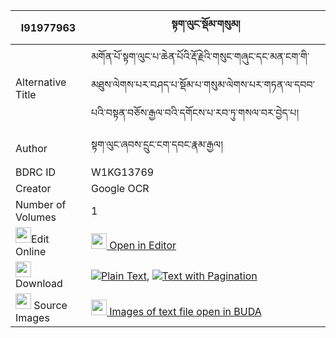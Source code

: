|I91977963|སྟག་ལུང་སྡོམ་གསུམ། 
| --- | --- 
|Alternative Title |མགོན་པོ་སྟག་ལུང་པ་ཆེན་པོའི་རྡོ་རྗེའི་གསུང་གཞུང་དང་མན་ངག་གི་མཐུས་ལེགས་པར་བཤད་པ་སྡོམ་པ་གསུམ་ལེགས་པར་གཏན་ལ་དབབ་པའི་བསྟན་བཅོས་རྒྱལ་བའི་དགོངས་པ་རབ་ཏུ་གསལ་བར་བྱེད་པ།
|Author| སྟག་ལུང་ཞབས་དྲུང་ངག་དབང་རྣམ་རྒྱལ།
|BDRC ID | W1KG13769
|Creator | Google OCR
|Number of Volumes| 1
|<img width="25" src="https://img.icons8.com/color/25/000000/edit-property.png">Edit Online| [<img width="25" src="https://avatars.githubusercontent.com/u/45091458?s=200&v=4"> Open in Editor](http://editor.openpecha.org/I91977963)
|<img width="25" src="https://img.icons8.com/fluent/48/000000/download-2.png"/>  Download | [![](https://img.icons8.com/color/20/000000/txt.png)Plain Text](https://github.com/Openpecha/I91977963/releases/download/v1/taklung_dom_sum_plain_I91977963.zip), [![](https://img.icons8.com/color/20/000000/txt.png)Text with Pagination](https://github.com/Openpecha/I91977963/releases/download/v1/taklung_dom_sum_pages_I91977963.zip)
|<img width="25" src="https://img.icons8.com/plasticine/100/000000/pictures-folder.png"/>  Source Images | [<img width="25" src="https://library.bdrc.io/icons/BUDA-small.svg"> Images of text file open in BUDA](https://library.bdrc.io/show/bdr:W1KG13769)